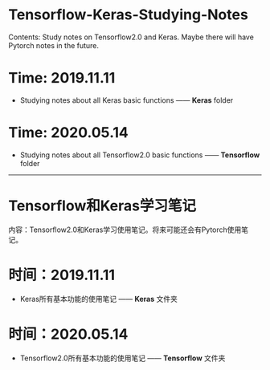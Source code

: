 # Tensorflow-Keras-Studying-Notes

Contents: Study notes on Tensorflow2.0 and Keras.  Maybe there will have Pytorch notes in the future.

# Time: 2019.11.11
- Studying notes about all Keras basic functions —— **Keras** folder

# Time: 2020.05.14
- Studying notes about all Tensorflow2.0 basic functions —— **Tensorflow** folder

---

# Tensorflow和Keras学习笔记

内容：Tensorflow2.0和Keras学习使用笔记。将来可能还会有Pytorch使用笔记。

# 时间：2019.11.11
- Keras所有基本功能的使用笔记 —— **Keras** 文件夹

# 时间：2020.05.14
- Tensorflow2.0所有基本功能的使用笔记 —— **Tensorflow** 文件夹
